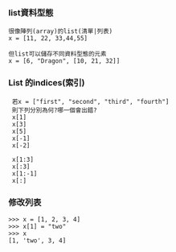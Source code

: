 ### list資料型態

```
很像陣列(array)的list(清單|列表)
x = [11, 22, 33,44,55]

但list可以儲存不同資料型態的元素
x = [6, "Dragon", [10, 21, 32]]
```
### List 的indices(索引)
```
 若x = ["first", "second", "third", "fourth"]
 則下列分別為何?哪一個會出錯?
 x[1]
 x[3]
 x[5]
 x[-1]
 x[-2]

 x[1:3]
 x[:3]
 x[1:-1]
 x[:]
```
### 修改列表
```
>>> x = [1, 2, 3, 4]
>>> x[1] = "two"
>>> x
[1, 'two', 3, 4]
```
